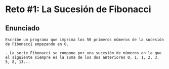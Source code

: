 # Reto #1: La Sucesión de Fibonacci

## Enunciado

```text
Escribe un programa que imprima los 50 primeros números de la sucesión de Fibonacci empezando en 0.

- La serie Fibonacci se compone por una sucesión de números en la que el siguiente siempre es la suma de los dos anteriores 0, 1, 1, 2, 3, 5, 8, 13...
```